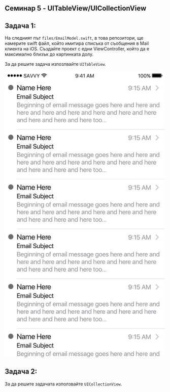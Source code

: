## Семинар 5 - UITableView/UICollectionView

## Задача 1:

На следният път ```files/EmailModel.swift```, в това репозитори, ще намерите swift файл, който имитира списъка от съобщения в Mail клиента на iOS. Създайте проект с едни ViewController, който да е максимално близък до картинката долу. 

За да решите задача изпозлвайте `UITableView`.

![задача 1](assets/seminar_5_example.png)

## Задача 2:

За да решите задачата използвайте `UICollectionView`.

